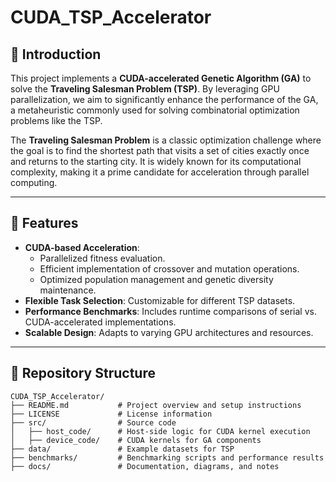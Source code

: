# CUDA_TSP_Accelerator
## 🚀 Introduction
This project implements a **CUDA-accelerated Genetic Algorithm (GA)** to solve the **Traveling Salesman Problem (TSP)**. By leveraging GPU parallelization, we aim to significantly enhance the performance of the GA, a metaheuristic commonly used for solving combinatorial optimization problems like the TSP.

The **Traveling Salesman Problem** is a classic optimization challenge where the goal is to find the shortest path that visits a set of cities exactly once and returns to the starting city. It is widely known for its computational complexity, making it a prime candidate for acceleration through parallel computing.

---

## 🧩 Features
- **CUDA-based Acceleration**: 
  - Parallelized fitness evaluation.
  - Efficient implementation of crossover and mutation operations.
  - Optimized population management and genetic diversity maintenance.
- **Flexible Task Selection**: Customizable for different TSP datasets.
- **Performance Benchmarks**: Includes runtime comparisons of serial vs. CUDA-accelerated implementations.
- **Scalable Design**: Adapts to varying GPU architectures and resources.

---

## 📁 Repository Structure

```plaintext
CUDA_TSP_Accelerator/
├── README.md           # Project overview and setup instructions
├── LICENSE             # License information
├── src/                # Source code
│   ├── host_code/      # Host-side logic for CUDA kernel execution
│   ├── device_code/    # CUDA kernels for GA components
├── data/               # Example datasets for TSP
├── benchmarks/         # Benchmarking scripts and performance results
├── docs/               # Documentation, diagrams, and notes
